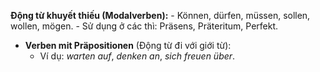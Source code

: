 **Động từ khuyết thiếu (Modalverben):**
    - Können, dürfen, müssen, sollen, wollen, mögen.
    - Sử dụng ở các thì: Präsens, Präteritum, Perfekt.
- **Verben mit Präpositionen** (Động từ đi với giới từ):
    - Ví dụ: _warten auf_, _denken an_, _sich freuen über_.